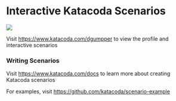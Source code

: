 # Interactive Katacoda Scenarios

[![](http://shields.katacoda.com/katacoda/dgumpper/count.svg)](https://www.katacoda.com/dgumpper "Get your profile on Katacoda.com")

Visit https://www.katacoda.com/dgumpper to view the profile and interactive scenarios

### Writing Scenarios
Visit https://www.katacoda.com/docs to learn more about creating Katacoda scenarios

For examples, visit https://github.com/katacoda/scenario-example
